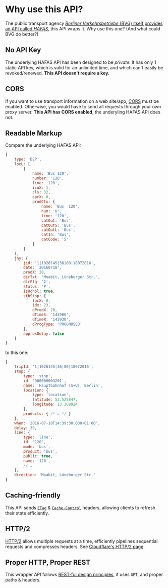 # Why use this API?

The public transport agency [*Berliner Verkehrsbetriebe* (BVG) itself provides an API called *HAFAS*](https://github.com/public-transport/hafas-client/blob/e02a20b1de59bda3cd380445b6105e4c46036636/p/bvg/readme.md), this API wraps it. Why use this one? (And what could BVG do better?)

## No API Key

The underlying HAFAS API has been designed to be *private*: It has only 1 static API key, which is valid for an unlimited time, and which can't easily be revoked/renewed. **This API doesn't require a key.**

## CORS

If you want to use transport information on a web site/app, [CORS](https://developer.mozilla.org/en-US/docs/Web/HTTP/Access_control_CORS) must be enabled. Otherwise, you would have to send all requests through your own proxy server. **This API has CORS enabled**, the underyling HAFAS API does not.

## Readable Markup

Compare the underlying HAFAS API:

```js
{
	type: 'DEP',
	locL: [
		{
			name: 'Bus 120',
			number: '120',
			line: '120',
			icoX: 1,
			cls: 32,
			oprX: 0,
			prodCtx: {
				name: 'Bus  120',
				num: '0',
				line: '120',
				catOut: 'Bus',
				catOutS: 'Bus',
				catOutL: 'Bus',
				catIn: 'Bus',
				catCode: '5'
			}
		}
	],
	jny: {
		jid: '1|1026145|36|80|18072016',
		date: '20160718',
		prodX: 20,
		dirTxt: 'Moabit, Lüneburger Str.',
		dirFlg: '2',
		status: 'P',
		isRchbl: true,
		stbStop: {
			locX: 0,
			idx: 23,
			dProdX: 20,
			dTimeS: '143900',
			dTimeR: '143930',
			dProgType: 'PROGNOSED'
		},
		approxDelay: false
	}
}
```

to this one:

```js
{
	tripId: '1|1026145|36|80|18072016',
	stop: {
		type: 'stop',
		id: '900000003201',
		name: 'Hauptbahnhof (S+U), Berlin',
		location: {
			type: 'location',
			latitude: 52.525847,
			longitude: 13.368924
		},
		products: { /* … */ }
	},
	when: '2016-07-18T14:39:30.000+01:00',
	delay: 30,
	line: {
		type: 'line',
		id: '120',
		mode: 'bus',
		product: 'bus',
		public: true,
		name: '120',
		// …
	},
	direction: 'Moabit, Lüneburger Str.'
}
```

## Caching-friendly

This API sends [`ETag`](https://developer.mozilla.org/en-US/docs/Web/HTTP/Headers/ETag) & [`Cache-Control`](https://developer.mozilla.org/en-US/docs/Web/HTTP/Headers/Cache-Control) headers, allowing clients to refresh their state efficiently.

## HTTP/2

[HTTP/2](https://http2.github.io/) allows multiple requests at a time, efficiently pipelines sequential requests and compresses headers. See [Cloudflare's HTTP/2 page](https://blog.cloudflare.com/http-2-for-web-developers/).

## Proper HTTP, Proper REST

This wrapper API follows [REST-ful design principles](https://restfulapi.net), it uses `GET`, and proper paths & headers.
